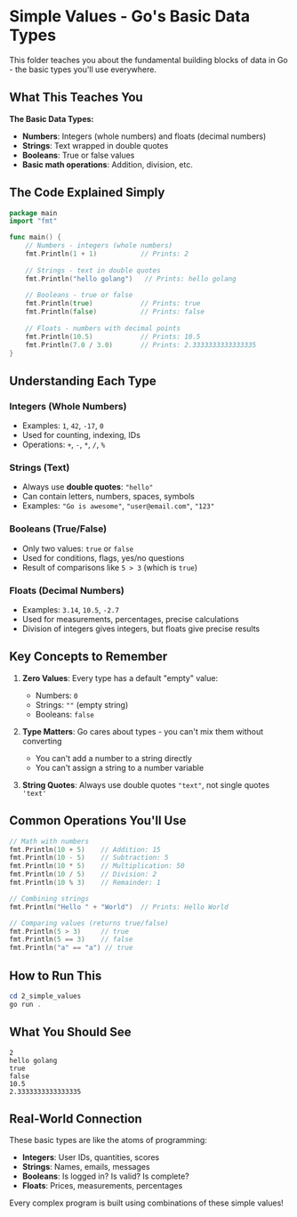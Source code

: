 # Simple Values - Go's Basic Data Types

This folder teaches you about the fundamental building blocks of data in Go - the basic types you'll use everywhere.

## What This Teaches You

**The Basic Data Types:**
- **Numbers**: Integers (whole numbers) and floats (decimal numbers)
- **Strings**: Text wrapped in double quotes
- **Booleans**: True or false values
- **Basic math operations**: Addition, division, etc.

## The Code Explained Simply

```go
package main
import "fmt"

func main() {
    // Numbers - integers (whole numbers)
    fmt.Println(1 + 1)           // Prints: 2
    
    // Strings - text in double quotes
    fmt.Println("hello golang")   // Prints: hello golang
    
    // Booleans - true or false
    fmt.Println(true)            // Prints: true
    fmt.Println(false)           // Prints: false
    
    // Floats - numbers with decimal points
    fmt.Println(10.5)            // Prints: 10.5
    fmt.Println(7.0 / 3.0)       // Prints: 2.3333333333333335
}
```

## Understanding Each Type

### Integers (Whole Numbers)
- Examples: `1`, `42`, `-17`, `0`
- Used for counting, indexing, IDs
- Operations: `+`, `-`, `*`, `/`, `%`

### Strings (Text)
- Always use **double quotes**: `"hello"`
- Can contain letters, numbers, spaces, symbols
- Examples: `"Go is awesome"`, `"user@email.com"`, `"123"`

### Booleans (True/False)
- Only two values: `true` or `false`
- Used for conditions, flags, yes/no questions
- Result of comparisons like `5 > 3` (which is `true`)

### Floats (Decimal Numbers)
- Examples: `3.14`, `10.5`, `-2.7`
- Used for measurements, percentages, precise calculations
- Division of integers gives integers, but floats give precise results

## Key Concepts to Remember

1. **Zero Values**: Every type has a default "empty" value:
   - Numbers: `0`
   - Strings: `""` (empty string)
   - Booleans: `false`

2. **Type Matters**: Go cares about types - you can't mix them without converting
   - You can't add a number to a string directly
   - You can't assign a string to a number variable

3. **String Quotes**: Always use double quotes `"text"`, not single quotes `'text'`

## Common Operations You'll Use

```go
// Math with numbers
fmt.Println(10 + 5)    // Addition: 15
fmt.Println(10 - 5)    // Subtraction: 5  
fmt.Println(10 * 5)    // Multiplication: 50
fmt.Println(10 / 5)    // Division: 2
fmt.Println(10 % 3)    // Remainder: 1

// Combining strings
fmt.Println("Hello " + "World")  // Prints: Hello World

// Comparing values (returns true/false)
fmt.Println(5 > 3)     // true
fmt.Println(5 == 3)    // false
fmt.Println("a" == "a") // true
```

## How to Run This

```powershell
cd 2_simple_values
go run .
```

## What You Should See

```
2
hello golang
true
false
10.5
2.3333333333333335
```

## Real-World Connection

These basic types are like the atoms of programming:
- **Integers**: User IDs, quantities, scores
- **Strings**: Names, emails, messages
- **Booleans**: Is logged in? Is valid? Is complete?
- **Floats**: Prices, measurements, percentages

Every complex program is built using combinations of these simple values!
